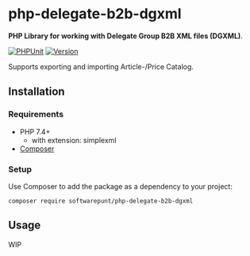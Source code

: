 # php-delegate-b2b-dgxml
**PHP Library for working with Delegate Group B2B XML files (DGXML)**.

[![PHPUnit](https://github.com/SoftwarePunt/php-delegate-b2b-dgxml/actions/workflows/phpunit.yml/badge.svg)](https://github.com/SoftwarePunt/php-delegate-b2b-dgxml/actions/workflows/phpunit.yml)
[![Version](http://poser.pugx.org/softwarepunt/php-delegate-b2b-dgxml/version)](https://packagist.org/packages/softwarepunt/psinfoodservice-api-client)

Supports exporting and importing Article-/Price Catalog.

## Installation
### Requirements
- PHP 7.4+
  - with extension: simplexml
- [Composer](https://getcomposer.org/)

### Setup
Use Composer to add the package as a dependency to your project:

```shell
composer require softwarepunt/php-delegate-b2b-dgxml
```

## Usage
WIP